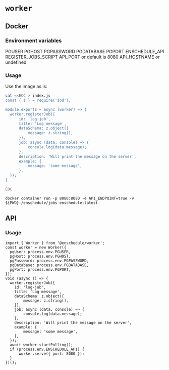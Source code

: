 # `worker`
## Docker
### Environment variables
PGUSER
PGHOST
PGPASSWORD
PGDATABASE
PGPORT
ENSCHEDULE_API
REGISTER_JOBS_SCRIPT
API_PORT or default is 8080
API_HOSTNAME or undefined


### Usage
Use the image as is:

```bash
cat <<EOC > index.js
const { z } = require('zod');

module.exports = async (worker) => {
  worker.registerJob({
      id: 'log-job',
      title: 'Log message',
      dataSchema: z.object({
          message: z.string(),
      }),
      job: async (data, console) => {
          console.log(data.message);
      },
      description: 'Will print the message on the server',
      example: {
          message: 'some message',
      },
  });
}

EOC

```

```
docker container run -p 8080:8080 -e API_ENDPOINT=true -v ${PWD}:/enschedule/jobs enschedule:latest

```

## API
### Usage
```tsx
import { Worker } from '@enschedule/worker';
const worker = new Worker({
  pgUser: process.env.PGUSER,
  pgHost: process.env.PGHOST,
  pgPassword: process.env.PGPASSWORD,
  pgDatabase: process.env.PGDATABASE,
  pgPort: process.env.PGPORT,
});
void (async () => {
  worker.registerJob({
    id: 'log-job',
    title: 'Log message',
    dataSchema: z.object({
        message: z.string(),
    }),
    job: async (data, console) => {
        console.log(data.message);
    },
    description: 'Will print the message on the server',
    example: {
        message: 'some message',
    },
  });
  await worker.startPolling();
  if (process.env.ENSCHEDULE_API) {
      worker.serve({ port: 8080 });
  }
})();

```

